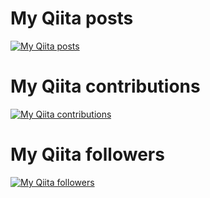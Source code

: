 
# My Qiita posts
[![My Qiita posts](https://qiita-badge.apiapi.app/s/bowtin/posts.svg)](http://qiita.com/bowtin)
# My Qiita contributions
[![My Qiita contributions](https://qiita-badge.apiapi.app/s/bowtin/contributions.svg)](http://qiita.com/bowtin)
# My Qiita followers
[![My Qiita followers](https://qiita-badge.apiapi.app/s/bowtin/followers.svg)](http://qiita.com/bowtin)
                
